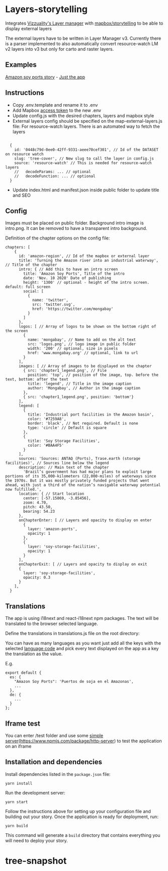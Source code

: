 # Layers-storytelling

Integrates [Vizzuality's Layer manager](https://github.com/Vizzuality/layer-manager) with [mapbox/storytelling](https://github.com/mapbox/storytelling) to be able to display external layers

The external layers have to be written in Layer Manager v3. Currently there is a parser implemented to also automatically convert resource-watch LM v2 layers into v3 but only for carto and raster layers.

## Examples

[Amazon soy ports story](https://news.mongabay.com/2020/11/multiplying-amazon-river-ports-open-new-brazil-to-china-commodities-routes) - [Just the app](http://amazon-ports-storytelling.vercel.app)


## Instructions

- Copy .env.template and rename it to .env
- Add Mapbox [access token](https://docs.mapbox.com/help/glossary/access-token) to the new .env
- Update config.js with the desired chapters, layers and mapbox style
- External layers config should be specified on the map-external-layers.js file:
  For resource-watch layers. There is an automated way to fetch the layers

```

  {
    id: '0448c79d-0ee0-42ff-9331-aeee70cef301', // Id of the DATASET on resource watch
    slug: 'tree-cover', // New slug to call the layer in config.js
    source: 'resource-watch' // This is needed for resource-watch layers
    //   decodeParams: ... // optional
    //   decodeFunction: ... // optional
  }
```

- Update index.html and manifest.json inside public folder to update title and SEO

## Config
  Images must be placed on public folder. Background intro image is intro.png. It can be removed to have a transparent intro background.

  Definition of the chapter options on the config file:

  ```
  chapters: [
      {
        id: 'amazon-region', // Id of the mapbox or external layer
        title: 'Turning the Amazon river into an industrial waterway', // Title of the chapter
        intro: { // Add this to have an intro screen
          title: 'Amazon Soy Ports', Title of the intro
          date: 'Nov. 10 2020' Date of publishing
          height: '1300' // optional - height of the intro screen. default: full screen
          social: [
            {
              name: 'twitter',
              src: 'twitter.svg',
              href: 'https://twitter.com/mongabay'
            }
          ]
        },
        logos: [ // Array of logos to be shown on the bottom right of the screen
          {
            name: 'mongabay', // Name to add on the alt text
            src: 'logos.png', // logo image in public folder
            width: '200' // optional, size in pixels
            href: 'www.mongabay.org' // optional, link to url
          }
        ],
        images: [ // Array of images to be displayed on the chapter
          { src: 'chapter1_legend.png', // File
            position: 'top', // position of the image, top. before the text, bottom: after the text
            title: 'legend', // Title in the image caption
            author: 'Mongabay', // Author in the image caption
          },
          { src: 'chapter1_legend.png', position: 'bottom'}
        ],
        legend: [
          {
            title: 'Industrial port facilities in the Amazon basin',
            color: '#7259A8',
            border: 'black', // Not required. Default is none
            type: 'circle' // Default is square
          },
          {
            title: 'Soy Storage Facilities',
            color: '#BAA4F5'
          }
        ],
        sources: 'Sources: ANTAQ (Ports), Trase.earth (storage facilities)', // Sources line below the legend
        description: // Main text of the chapter
          'Brazil’s government has had major plans to exploit large portions of its 35,000-kilometers (22,000-miles) of waterways since the 1970s. But it was mostly privately funded projects that went ahead, with just a third of the nation’s navigable waterway potential now fulfilled.',
        location: { // Start location
          center: [-57.15869, -3.85456],
          zoom: 4.70,
          pitch: 43.50,
          bearing: 54.23
        },
        onChapterEnter: [ // Layers and opacity to display on enter
          {
            layer: 'amazon-ports',
            opacity: 1
          },
          {
            layer: 'soy-storage-facilities',
            opacity: 1
          }
        ],
        onChapterExit: [ // Layers and opacity to display on exit
        {
          layer: 'soy-storage-facilities',
          opacity: 0.3
        }
      ],
    }
```

## Translations

The app is using i18next and react-i18next npm packages.
The text will be translated to the browser selected language.

Define the translations in translations.js file on the root directory:

You can have as many languages as you want just add all the keys with the selected [language code](https://www.w3schools.com/tags/ref_language_codes.asp) and pick every text displayed on the app as a key the translation as the value.

E.g.

```
export default {
  es: {
    "Amazon Soy Ports": 'Puertos de soja en el Amazonas',
    ...
  },
  de: {
    ...
  }
};
```

## Iframe test

You can enter /test folder and use some [simple server](https://www.npmjs.com/package/http-server)(https://www.npmjs.com/package/http-server) to test the application on an iframe

## Installation and dependencies

Install dependencies listed in the `package.json` file:

```
yarn install
```

Run the development server:

```
yarn start
```

Follow the instructions above for setting up your configuration file and building out your story. Once the application is ready for deployment, run:

```
yarn build
```

This command will generate a `build` directory that contains everything you will need to deploy your story.
# tree-snapshot
